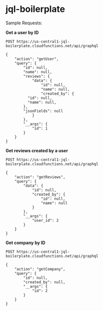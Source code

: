 # jql-boilerplate

Sample Requests:

**Get a user by ID**

`POST https://us-central1-jql-boilerplate.cloudfunctions.net/api/graphql`

```
{
	"action": "getUser",
	"query": {
		"id": null,
		"name": null,
		"reviews": {
			"data": {
				"id": null,
				"name": null,
				"created_by": {
          "id": null,
          "name": null,
        },
        "jsonFields": null
			}
		},
		"__args": {
			"id": 1
		}
	}
}
```

**Get reviews created by a user**

`POST https://us-central1-jql-boilerplate.cloudfunctions.net/api/graphql`

```
{
	"action": "getReviews",
	"query": {
		"data": {
			"id": null,
			"created_by": {
				"id": null,
				"name": null
			}
		},
		"__args": {
			"user_id": 2
		}
	}
}
```

**Get company by ID**

`POST https://us-central1-jql-boilerplate.cloudfunctions.net/api/graphql`

```
{
	"action": "getCompany",
	"query": {
		"id": null,
		"created_by": null,
		"__args": {
			"id": 2
		}
	}
}
```
